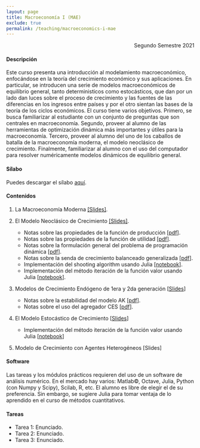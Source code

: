 ```yaml
---
layout: page
title: Macroeconomía I (MAE)
exclude: true
permalink: /teaching/macroeconomics-i-mae
---
```


<div style="text-align: right"> Segundo Semestre 2021 </div>

#### Descripción

Este curso presenta una introducción al modelamiento macroeconómico, enfocándose en la teoría del crecimiento económico y sus aplicaciones. En particular, se introducen una serie de modelos macroeconómicos de equilibrio general, tanto deterministicos como estocásticos, que dan por un lado dan luces sobre el proceso de crecimiento y las fuentes de las diferencias en los ingresos entre países y por el otro sientan las bases de la teoría de los ciclos económicos. El curso tiene varios objetivos. Primero, se busca familiarizar al estudiante con un conjunto de preguntas que son centrales en macroeconomía. Segundo, proveer al alumno de las herramientas de optimización dinámica más importantes y útiles para la macroeconomía. Tercero, proveer al alumno del uno de los caballos de batalla de la macroeconomía moderna, el modelo neoclásico de crecimiento. Finalmente, familiarizar al alumno con el uso del computador para resolver numéricamente modelos dinámicos de equilibrio general.

#### Sílabo

Puedes descargar el sílabo [aquí](https://www.dropbox.com/s/pif9xx6fh3ph2gz/Silabo%20Macro%20I%202021.pdf?raw=1).

#### Contenidos

1. La Macroeconomía Moderna [[Slides]](https://www.dropbox.com/s/n68htfghr3vwwie/1_La_Macro_Moderna.pdf?raw=1).
   
2. El Modelo Neoclásico de Crecimiento [[Slides]](https://www.dropbox.com/s/7kcvi4lcdqc8p68/2_El_Modelo_Noclasico_de_Crecimiento.pdf?raw=1).
   - Notas sobre las propiedades de la función de producción [[pdf](https://www.dropbox.com/s/7sv4735ytsgqaiw/H1_Funcion_Produccion.pdf?raw=1)].
   - Notas sobre las propiedades de la función de utilidad [[pdf](https://www.dropbox.com/s/dgsgt5aq2j6ldev/H2_Funcion_Utilidad.pdf?raw=1)].
   - Notas sobre la formulación general del problema de programación dinámica [[pdf](https://www.dropbox.com/s/ornulzbc9keguor/H3_Programacion_Dinamica.pdf?raw=1)].
   - Notas sobre la senda de crecimiento balanceado generalizada [[pdf](https://www.dropbox.com/s/ew5d7lm3fecrcah/H4_Senda_Crecimiendo_Balanceado_Generalizada.pdf?raw=1)].
   - Implementación del shooting algorithm usando Julia [[notebook](https://mybinder.org/v2/gh/mauriciotejada/macroeconomics_I/master?filepath=El%20Modelo%20Neoclasico%20SA.ipynb)].
   - Implementación del método iteración de la función valor usando Julia [[notebook](https://mybinder.org/v2/gh/mauriciotejada/macroeconomics_I/master?filepath=El%20Modelo%20Neoclasico%20PD.ipynb)].  

3. Modelos de Crecimiento Endógeno de 1era y 2da generación [[Slides](https://www.dropbox.com/s/8sup6qsiatslj1j/3_Modelos_de_Crecimiento_Endogeno.pdf?raw=1)]
   - Notas sobre la estabilidad del modelo AK [[pdf](https://www.dropbox.com/s/irknyc5v1qgp4nb/H5_Estabilidad_Modelo_AK.pdf?raw=1)].
   - Notas sobre el uso del agregador CES [[pdf](https://www.dropbox.com/s/j91b24u4hapbstl/H6_Agregadores_CES.pdf?raw=1)].

4. El Modelo Estocástico de Crecimiento [[Slides](https://www.dropbox.com/s/y6wdlq2oqo9g5ej/4_El_Modelo_Estocastico_de_Crecimiento.pdf?raw=1)]
   - Implementación del método iteración de la función valor usando Julia [[notebook](https://mybinder.org/v2/gh/mauriciotejada/macroeconomics_I/HEAD?labpath=El%20Modelo%20Estocastico%20PD.ipynb)]
   
5. Modelo de Crecimiento con Agentes Heterogéneos [Slides]

#### Software

Las tareas y los módulos prácticos requieren del uso de un software de análisis numérico. En el mercado hay varios: Matlab©, Octave, Julia, Python (con Numpy y Scipy), Scilab, R, etc. El alumno es libre de elegir el de su preferencia. Sin embargo, se sugiere Julia para tomar ventaja de lo aprendido en el curso de métodos cuantitativos.

#### Tareas

- Tarea 1: Enunciado. 
- Tarea 2: Enunciado.
- Tarea 3: Enunciado.